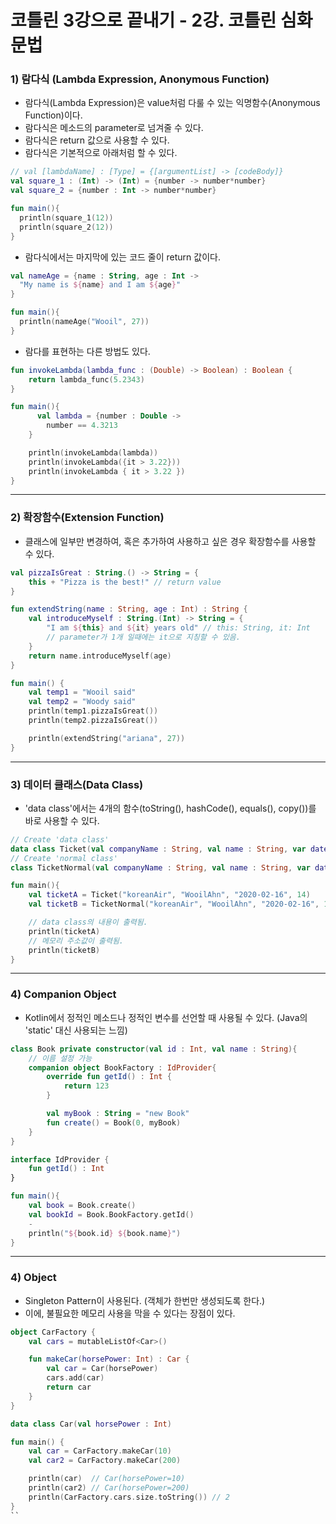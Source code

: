 코틀린 3강으로 끝내기 - 2강. 코틀린 심화 문법
===========================================

### 1) 람다식 (Lambda Expression, Anonymous Function)
- 람다식(Lambda Expression)은 value처럼 다룰 수 있는 익명함수(Anonymous Function)이다.
- 람다식은 메소드의 parameter로 넘겨줄 수 있다.
- 람다식은 return 값으로 사용할 수 있다.
- 람다식은 기본적으로 아래처럼 할 수 있다.
 
```kotlin
// val [lambdaName] : [Type] = {[argumentList] -> [codeBody]}
val square_1 : (Int) -> (Int) = {number -> number*number}
val square_2 = {number : Int -> number*number}

fun main(){
  println(square_1(12))
  println(square_2(12))
}
```

- 람다식에서는 마지막에 있는 코드 줄이 return 값이다.
```kotlin
val nameAge = {name : String, age : Int ->
  "My name is ${name} and I am ${age}"
}

fun main(){
  println(nameAge("Wooil", 27))
}
```

- 람다를 표현하는 다른 방법도 있다.
```Kotlin
fun invokeLambda(lambda_func : (Double) -> Boolean) : Boolean {
    return lambda_func(5.2343)
}

fun main(){
      val lambda = {number : Double ->
        number == 4.3213
    }

    println(invokeLambda(lambda))
    println(invokeLambda({it > 3.22}))
    println(invokeLambda { it > 3.22 })
}
```

---
### 2) 확장함수(Extension Function)
- 클래스에 일부만 변경하여, 혹은 추가하여 사용하고 싶은 경우 확장함수를 사용할 수 있다.
```kotlin
val pizzaIsGreat : String.() -> String = {
    this + "Pizza is the best!" // return value
}

fun extendString(name : String, age : Int) : String {
    val introduceMyself : String.(Int) -> String = {
        "I am ${this} and ${it} years old" // this: String, it: Int
        // parameter가 1개 일때에는 it으로 지칭할 수 있음.
    }
    return name.introduceMyself(age)
}

fun main() {
    val temp1 = "Wooil said"
    val temp2 = "Woody said"
    println(temp1.pizzaIsGreat())
    println(temp2.pizzaIsGreat())

    println(extendString("ariana", 27))
}
```

---
### 3) 데이터 클래스(Data Class)
- 'data class'에서는 4개의 함수(toString(), hashCode(), equals(), copy())를 바로 사용할 수 있다.
```Kotlin
// Create 'data class'
data class Ticket(val companyName : String, val name : String, var date : String, var seatNumber: Int)
// Create 'normal class'
class TicketNormal(val companyName : String, val name : String, var date : String, var seatNumber: Int)

fun main(){
    val ticketA = Ticket("koreanAir", "WooilAhn", "2020-02-16", 14)
    val ticketB = TicketNormal("koreanAir", "WooilAhn", "2020-02-16", 14)

    // data class의 내용이 출력됨.
    println(ticketA)
    // 메모리 주소값이 출력됨.
    println(ticketB)
}
```

---
### 4) Companion Object
-  Kotlin에서 정적인 메소드나 정적인 변수를 선언할 때 사용될 수 있다. (Java의 'static' 대신 사용되는 느낌)
```kotlin
class Book private constructor(val id : Int, val name : String){
    // 이름 설정 가능
    companion object BookFactory : IdProvider{
        override fun getId() : Int {
            return 123
        }

        val myBook : String = "new Book"
        fun create() = Book(0, myBook)
    }
}

interface IdProvider {
    fun getId() : Int
}

fun main(){
    val book = Book.create()
    val bookId = Book.BookFactory.getId()
    -
    println("${book.id} ${book.name}")
}
```

---
### 4) Object
- Singleton Pattern이 사용된다. (객체가 한번만 생성되도록 한다.)
- 이에, 불필요한 메모리 사용을 막을 수 있다는 장점이 있다.
```Kotlin
object CarFactory {
    val cars = mutableListOf<Car>()

    fun makeCar(horsePower: Int) : Car {
        val car = Car(horsePower)
        cars.add(car)
        return car
    }
}

data class Car(val horsePower : Int)

fun main() {
    val car = CarFactory.makeCar(10)
    val car2 = CarFactory.makeCar(200)

    println(car)  // Car(horsePower=10)
    println(car2) // Car(horsePower=200)
    println(CarFactory.cars.size.toString()) // 2
}
``
